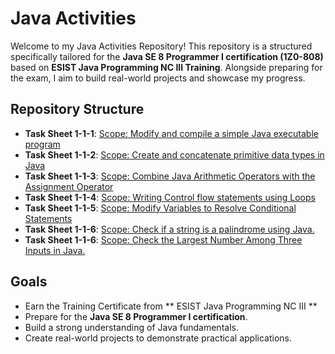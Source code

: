 # Java Activities

Welcome to my Java Activities Repository! This repository is a structured specifically tailored for the **Java SE 8 Programmer I certification (1Z0-808)** based on **ESIST Java Programming NC III Training**. Alongside preparing for the exam, I aim to build real-world projects and showcase my progress.

## Repository Structure
- **Task Sheet 1-1-1**: [Scope: Modify and compile a simple Java executable program](chapter1/Tasksheet111.java)
- **Task Sheet 1-1-2**: [Scope: Create and concatenate primitive data types in Java](chapter1/Tasksheet112.java)
- **Task Sheet 1-1-3**: [Scope: Combine Java Arithmetic Operators with the Assignment Operator](chapter2/Tasksheet113.java)
- **Task Sheet 1-1-4**: [Scope: Writing Control flow statements using Loops](chapter2/Tasksheet114.java)
- **Task Sheet 1-1-5**: [Scope: Modify Variables to Resolve Conditional Statements](chapter3/Tasksheet115.java)
- **Task Sheet 1-1-6**: [Scope: Check if a string is a palindrome using Java.](chapter3/Tasksheet116.java)
- **Task Sheet 1-1-6**: [Scope: Check the Largest Number Among Three Inputs in Java.](chapter4/Tasksheet117.java)

## Goals
- Earn the Training Certificate from ** ESIST Java Programming NC III **
- Prepare for the **Java SE 8 Programmer I certification**.
- Build a strong understanding of Java fundamentals.
- Create real-world projects to demonstrate practical applications.
